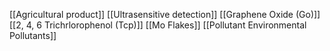 [[Agricultural product]]
[[Ultrasensitive detection]]
[[Graphene Oxide (Go)]]
[[2, 4, 6 Trichrlorophenol (Tcp)]]
[[Mo Flakes]]
[[Pollutant Environmental Pollutants]]
